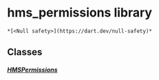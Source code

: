 


# hms_permissions library






    *[<Null safety>](https://dart.dev/null-safety)*





## Classes

##### [HMSPermissions](../model_hms_permissions/HMSPermissions-class.md)



 















